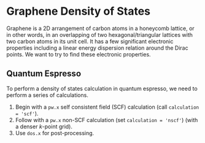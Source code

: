 # Graphene Density of States
Graphene is a 2D arrangement of carbon atoms in a honeycomb lattice, or in other words, in an overlapping of two hexagonal/triangular lattices with two carbon atoms in its unit cell. It has a few significant electronic properties including a linear energy dispersion relation around the Dirac points. We want to try to find these electronic properties. 

## Quantum Espresso
To perform a density of states calculation in quantum espresso, we need to perform a series of calculations. 
1. Begin with a `pw.x` self consistent field (SCF) calculation (call `calculation = 'scf'`). 
2. Follow with a `pw.x` non-SCF calculation (set `calculation = 'nscf'`) (with a denser *k*-point grid). 
3. Use `dos.x` for post-processing. 
